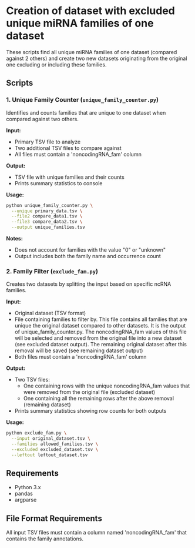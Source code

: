 # Creation of dataset with excluded unique miRNA families of one dataset

These scripts find all unique miRNA families of one dataset (compared against 2 others) and create two new datasets originating from the original one excluding or including these families. 

## Scripts

### 1. Unique Family Counter (`unique_family_counter.py`)

Identifies and counts families that are unique to one dataset when compared against two others.

**Input:**
* Primary TSV file to analyze
* Two additional TSV files to compare against
* All files must contain a 'noncodingRNA_fam' column

**Output:**
* TSV file with unique families and their counts
* Prints summary statistics to console

**Usage:**
```bash
python unique_family_counter.py \
  --unique primary_data.tsv \
  --file2 compare_data1.tsv \
  --file3 compare_data2.tsv \
  --output unique_families.tsv
```

**Notes:**
* Does not account for families with the value "0" or "unknown"
* Output includes both the family name and occurrence count

### 2. Family Filter (`exclude_fam.py`)

Creates two datasets by splitting the input based on specific ncRNA families.

**Input:**
* Original dataset (TSV format)
* File containing families to filter by. This file contains all families that are unique the original dataset compared to other datasets. It is the output of unique_family_counter.py. The noncodingRNA_fam values of this file will be selected and removed from the original file into a new dataset (see excluded dataset output). The remaining original dataset after this removal will be saved (see remaining dataset output)
* Both files must contain a 'noncodingRNA_fam' column

**Output:**
* Two TSV files:
  * One containing rows with the unique noncodingRNA_fam values that were removed from the original file (excluded dataset)
  * One containing all the remaining rows after the above removal (remaining dataset)
* Prints summary statistics showing row counts for both outputs

**Usage:**
```bash
python exclude_fam.py \
  --input original_dataset.tsv \
  --families allowed_families.tsv \
  --excluded excluded_dataset.tsv \
  --leftout leftout_dataset.tsv
```

## Requirements
* Python 3.x
* pandas
* argparse

## File Format Requirements

All input TSV files must contain a column named 'noncodingRNA_fam' that contains the family annotations.

